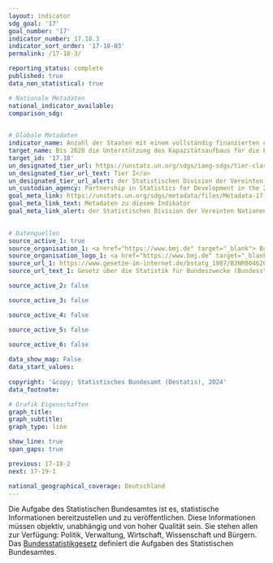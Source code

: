 ```yaml
---
layout: indicator    
sdg_goal: '17'    
goal_number: '17'    
indicator_number: 17.18.3    
indicator_sort_order: '17-18-03'    
permalink: /17-18-3/    

reporting_status: complete    
published: true    
data_non_statistical: true    

# Nationale Metadaten    
national_indicator_available:     
comparison_sdg:     
    

# Globale Metadaten    
indicator_name: Anzahl der Staaten mit einem vollständig finanzierten und in Umsetzung befindlichen nationalen statistischen Plan, nach Finanzierungsquelle    
target_name: Bis 2020 die Unterstützung des Kapazitätsaufbaus für die Entwicklungsländer und namentlich die am wenigsten entwickelten Länder und die kleinen Inselentwicklungsländer erhöhen, mit dem Ziel, über erheblich mehr hochwertige, aktuelle und verlässliche Daten zu verfügen, die nach Einkommen, Geschlecht, Alter, „Rasse“, Ethnizität, Migrationsstatus, Behinderung, geografischer Lage und sonstigen im nationalen Kontext relevanten Merkmalen aufgeschlüsselt sind    
target_id: '17.18'    
un_designated_tier_url: https://unstats.un.org/sdgs/iaeg-sdgs/tier-classification/'    
un_designated_tier_url_text: Tier I</a>    
un_designated_tier_url_alert: der Statistischen Division der Vereinten Nationen    
un_custodian_agency: Partnership in Statistics for Development in the 21st Century (PARIS21)    
goal_meta_link: https://unstats.un.org/sdgs/metadata/files/Metadata-17-18-03.pdf    
goal_meta_link_text: Metadaten zu diesem Indikator    
goal_meta_link_alert: der Statistischen Division der Vereinten Nationen    
    

# Datenquellen
source_active_1: true
source_organisation_1: <a href="https://www.bmj.de" target="_blank"> Bundesministerium der Justiz (BMJ) und das Bundesamt für Justiz (BfJ) </a>
source_organisation_logo_1: <a href="https://www.bmj.de" target="_blank"><img src="https://sdg-indikatoren.de/public/OrgImgDe/bmj.png" alt="Logo bmj" style="height:60px; width:148px"/></a>
source_url_1: https://www.gesetze-im-internet.de/bstatg_1987/BJNR004620987.html
source_url_text_1: Gesetz über die Statistik für Bundeszwecke (Bundesstatistikgesetz - BStatG) in der jeweils gültigen Fassung

source_active_2: false

source_active_3: false

source_active_4: false

source_active_5: false

source_active_6: false
    
data_show_map: False    
data_start_values:     
    
copyright: '&copy; Statistisches Bundesamt (Destatis), 2024'    
data_footnote:     

# Grafik Eigenschaften    
graph_title: 
graph_subtitle:     
graph_type: line    

show_line: true
span_gaps: true    

previous: 17-18-2    
next: 17-19-1    

national_geographical_coverage: Deutschland    
---
```



Die Aufgabe des Statistischen Bundesamtes ist es, statistische Informationen bereitzustellen und zu veröffentlichen. Diese Informationen müssen objektiv, unabhängig und von hoher Qualität sein. Sie stehen allen zur Verfügung: Politik, Verwaltung, Wirtschaft, Wissenschaft und Bürgern. Das <a href="https://www.gesetze-im-internet.de/bstatg_1987/BJNR004620987.html" target="_blank" onclick="return confirm_alert('des Justizministeriums','De');">Bundesstatistikgesetz</a> definiert die Aufgaben des Statistischen Bundesamtes.